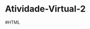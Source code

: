 # Atividade-Virtual-2

#HTML

<!DOCTYPE html>
<html>
	<head>
		<title>
			MultiCalculadora
		</title>
	</head>
	<style rel="stylesheet" href="bordas.css" />
	<script src="scriptMulti.js"></script>
	<body>
		<fieldset class="fieldset-border">
			<legend class="legend-border">MultiCalculadora</legend>
			<br>
				<input name="options" type="radio" id="radio1" onclick="mostraI()" checked="checked">IMC
				<input name="options" type="radio" id="radio2" onclick="mostraR()">Retângulo
				<input name="options" type="radio" id="radio3" onclick="mostraC()">Círculo
			</br>
			<p id="label">
				Peso:&nbsp;&nbsp;&nbsp;&nbsp;&nbsp;<input type="text" name="peso" id="peso" size="10">
				<br><br>Altura:&nbsp;&nbsp;<input type="text" name="altura" id="alt" size="10"></br></br>
				<button type="button" onclick="calcularImc();">Calcular</button>
			</p>
			<p id="label1" style="display:none">
				Base:&nbsp;&nbsp;&nbsp;&nbsp;&nbsp;<input type="text1" name="base" id="base" size="10">
				<br><br>Altura:&nbsp;&nbsp;<input type="text1" name="altura1" id="alt1" size="10"></br></br>
				<button type="button" onclick="calcularRetangulo();">Calcular</button>
			</p>
			<p id="label2" style="display:none">
				Raio:&nbsp;&nbsp;<input type="text1" name="base" id="raio" size="10">
				<br><br><button type="button" onclick="calcularCirculo();">Calcular</button></br></br>
			</p>
		</fieldset>
	</body>
</html>

#CSS

.fieldset-border {
  border: 1px groove #ddd !important;
  padding: 0 1.4em 1.4em 1.4em !important;
  margin: 0 0 1.5em 0 !important;
  -webkit-box-shadow: 0px 0px 0px 0px #000;
  box-shadow: 0px 0px 0px 0px #000;
}

.fieldset-border .legend-border {
  font-size: 1.2em !important;
  text-align: left !important;
  width: auto;
  padding: 0 10px;
  border-bottom: none;
}


#JS

function mostraI() {
	if (document.getElementById("radio1").checked == true){
		document.getElementById("label").style.display = "block";
		document.getElementById("label1").style.display = "none";
		document.getElementById("label2").style.display = "none";
	} else {
		document.getElementById("label").style.display = "none";
	}
}

function mostraR() {
	if (document.getElementById("radio2").checked == true){
		document.getElementById("label1").style.display = "block";
		document.getElementById("label").style.display = "none";
		document.getElementById("label2").style.display = "none";
	} else {
		document.getElementById("label1").style.display = "none";
	}
}
	
function mostraC() {
	if (document.getElementById("radio3").checked == true){
		document.getElementById("label2").style.display = "block";					
		document.getElementById("label1").style.display = "none";
		document.getElementById("label").style.display = "none";
	} else {
		document.getElementById("label2").style.display = "none";
	}
}
				
function calcularImc(){
	var num1 = document.getElementById("peso").value;
	var num2 = document.getElementById("alt").value;
	var imc = (parseFloat(num1)/(parseFloat(num2)*(parseFloat(num2))));
	alert("IMC: " + imc);
}

function calcularRetangulo(){
	var num3 = document.getElementById("base").value;
	var num4 = document.getElementById("alt1").value;
	var area = (parseFloat(num3))*(parseFloat(num4));
	alert("Área do Retângulo: " + area);
}		
				
function calcularCirculo(){
	var num5 = document.getElementById("raio").value;
	var areaCirc = Math.PI*(parseFloat(num5)*parseFloat(num5));
	alert("Área do Círculo: " + areaCirc);
}

